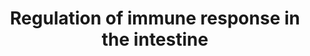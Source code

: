 ---
annotations:
- id: PW:0000819
  parent: signaling pathway
  type: Pathway Ontology
  value: signaling pathway in the innate immune response
- id: PW:0000234
  parent: regulatory pathway
  type: Pathway Ontology
  value: innate immune response pathway
authors:
- Kyook
- MaintBot
- RaatsS
description: '"Cell- and non-cell-autonomous regulation of immune responses in the
  intestine. The IIS pathway (blue letters and arrows) is regulated primarily by the
  insulin peptide released from the neurones. In the intestine, activity of IIS determines
  the subcellular localization of DAF-16. Whether ELT-2 and ETS-4 cooperate with DAF-16
  to regulate gene transcription remains to be determined. A separate G-protein signalling
  pathway modulates the activity of the p38 MAPK (black letters and arrows) module
  through a series of enzymes that include phospholipases, which determines the level
  of diacylglycerol (DAG), and protein kinase C (TPA-1) and protein kinase D (DFK-2).
  ATF-7 is the transcription factor that mediates p38 MAPK signalling but how it is
  co-ordinated with other transcription to orchestrated immune gene expression remains
  unclear. ZIP-2 appears to regulate immunity independently of p38 MAPK signalling.
  With the exception of FSHR-1, which functions in parallel to p38 MAPK signalling,
  the G-protein-coupled receptors that engage Goa and Gqa signalling to affect immune
  function are currently unknown."'
last-edited: 2021-05-27
organisms:
- Caenorhabditis elegans
redirect_from:
- /index.php/Pathway:WP2234
- /instance/WP2234
revision: null
schema-jsonld:
- '@context': https://schema.org/
  '@id': https://wikipathways.github.io/pathways/WP2234.html
  '@type': Dataset
  creator:
    '@type': Organization
    name: WikiPathways
  description: '"Cell- and non-cell-autonomous regulation of immune responses in the
    intestine. The IIS pathway (blue letters and arrows) is regulated primarily by
    the insulin peptide released from the neurones. In the intestine, activity of
    IIS determines the subcellular localization of DAF-16. Whether ELT-2 and ETS-4
    cooperate with DAF-16 to regulate gene transcription remains to be determined.
    A separate G-protein signalling pathway modulates the activity of the p38 MAPK
    (black letters and arrows) module through a series of enzymes that include phospholipases,
    which determines the level of diacylglycerol (DAG), and protein kinase C (TPA-1)
    and protein kinase D (DFK-2). ATF-7 is the transcription factor that mediates
    p38 MAPK signalling but how it is co-ordinated with other transcription to orchestrated
    immune gene expression remains unclear. ZIP-2 appears to regulate immunity independently
    of p38 MAPK signalling. With the exception of FSHR-1, which functions in parallel
    to p38 MAPK signalling, the G-protein-coupled receptors that engage Goa and Gqa
    signalling to affect immune function are currently unknown."'
  keywords:
  - AKT-1
  - AKT-2
  - ATF-7
  - C07G3.2
  - DAF-16
  - DAF-2
  - DFK-2
  - DGK-1
  - EGL-30
  - EGL-8
  - ELT-2
  - ETS-4
  - FSHR-1
  - GOA-1
  - INS-7
  - LYS-2
  - LYS-7
  - NSY-1
  - PMK-1
  - SEK-1
  - SGK-1
  - SPP-1
  - T24B8.5
  - TIR-1
  - TPA-1
  - ZIP-2
  - protein kinase D
  license: CC0
  name: Regulation of immune response in the intestine
seo: CreativeWork
title: Regulation of immune response in the intestine
wpid: WP2234
---